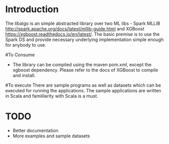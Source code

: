 # Introduction

The libalgo is an simple abstracted library over two ML libs - Spark MLLIB http://spark.apache.org/docs/latest/mllib-guide.html and XGBoost https://xgboost.readthedocs.io/en/latest/. The basic premise is to use the Spark DS and provide necessary underlying implementation simple enough for anybody to use.

#To Consume
- The library can be compiled using the maven pom.xml, except the xgboost dependency. Please refer to the docs of XGBoost to compile and install.

#To execute
There are sample programs as well as datasets which can be executed for running the applications. The sample applications are written in Scala and famililarity with Scala is a must.

# TODO
- Better documentation
- More examples and sample datasets
